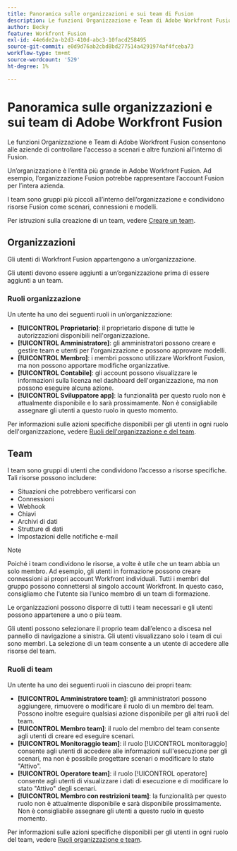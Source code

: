 ```yaml
---
title: Panoramica sulle organizzazioni e sui team di Fusion
description: Le funzioni Organizzazione e Team di Adobe Workfront Fusion consentono alle aziende di controllare l'accesso a scenari e altre funzioni all'interno di Fusion.
author: Becky
feature: Workfront Fusion
exl-id: 44e6de2a-b2d3-410d-abc3-10facd258495
source-git-commit: e0d9d76ab2cbd8bd277514a4291974af4fceba73
workflow-type: tm+mt
source-wordcount: '529'
ht-degree: 1%

---
```


# Panoramica sulle organizzazioni e sui team di Adobe Workfront Fusion

Le funzioni Organizzazione e Team di Adobe Workfront Fusion consentono alle aziende di controllare l&#39;accesso a scenari e altre funzioni all&#39;interno di Fusion.

Un’organizzazione è l’entità più grande in Adobe Workfront Fusion. Ad esempio, l’organizzazione Fusion potrebbe rappresentare l’account Fusion per l’intera azienda.

I team sono gruppi più piccoli all’interno dell’organizzazione e condividono risorse Fusion come scenari, connessioni e modelli.

Per istruzioni sulla creazione di un team, vedere [Creare un team](/help/workfront-fusion/set-up-and-manage-workfront-fusion/set-up-and-manage-orgs-and-teams/set-up-orgs-teams-and-users/create-a-team.md).

## Organizzazioni

Gli utenti di Workfront Fusion appartengono a un’organizzazione.

Gli utenti devono essere aggiunti a un’organizzazione prima di essere aggiunti a un team.

### Ruoli organizzazione

Un utente ha uno dei seguenti ruoli in un’organizzazione:

* **[!UICONTROL Proprietario]**: il proprietario dispone di tutte le autorizzazioni disponibili nell&#39;organizzazione.
* **[!UICONTROL Amministratore]**: gli amministratori possono creare e gestire team e utenti per l&#39;organizzazione e possono approvare modelli.
* **[!UICONTROL Membro]**: i membri possono utilizzare Workfront Fusion, ma non possono apportare modifiche organizzative.
* **[!UICONTROL Contabile]**: gli account possono visualizzare le informazioni sulla licenza nel dashboard dell&#39;organizzazione, ma non possono eseguire alcuna azione.
* **[!UICONTROL Sviluppatore app]**: la funzionalità per questo ruolo non è attualmente disponibile e lo sarà prossimamente. Non è consigliabile assegnare gli utenti a questo ruolo in questo momento.

Per informazioni sulle azioni specifiche disponibili per gli utenti in ogni ruolo dell&#39;organizzazione, vedere [Ruoli dell&#39;organizzazione e del team](/help/workfront-fusion/references/licenses-and-roles/organization-roles.md).

## Team

I team sono gruppi di utenti che condividono l’accesso a risorse specifiche. Tali risorse possono includere:

* Situazioni che potrebbero verificarsi con
* Connessioni
* Webhook
* Chiavi
* Archivi di dati
* Strutture di dati
* Impostazioni delle notifiche e-mail

>[!NOTE]
>
>Poiché i team condividono le risorse, a volte è utile che un team abbia un solo membro. Ad esempio, gli utenti in formazione possono creare connessioni ai propri account Workfront individuali. Tutti i membri del gruppo possono connettersi al singolo account Workfront. In questo caso, consigliamo che l’utente sia l’unico membro di un team di formazione.

Le organizzazioni possono disporre di tutti i team necessari e gli utenti possono appartenere a uno o più team.

Gli utenti possono selezionare il proprio team dall’elenco a discesa nel pannello di navigazione a sinistra. Gli utenti visualizzano solo i team di cui sono membri. La selezione di un team consente a un utente di accedere alle risorse del team.

### Ruoli di team

Un utente ha uno dei seguenti ruoli in ciascuno dei propri team:

* **[!UICONTROL Amministratore team]**: gli amministratori possono aggiungere, rimuovere o modificare il ruolo di un membro del team. Possono inoltre eseguire qualsiasi azione disponibile per gli altri ruoli del team.
* **[!UICONTROL Membro team]**: il ruolo del membro del team consente agli utenti di creare ed eseguire scenari.
* **[!UICONTROL Monitoraggio team]**: il ruolo [!UICONTROL monitoraggio] consente agli utenti di accedere alle informazioni sull&#39;esecuzione per gli scenari, ma non è possibile progettare scenari o modificare lo stato &quot;Attivo&quot;.
* **[!UICONTROL Operatore team]**: il ruolo [!UICONTROL operatore] consente agli utenti di visualizzare i dati di esecuzione e di modificare lo stato &quot;Attivo&quot; degli scenari.
* **[!UICONTROL Membro con restrizioni team]**: la funzionalità per questo ruolo non è attualmente disponibile e sarà disponibile prossimamente. Non è consigliabile assegnare gli utenti a questo ruolo in questo momento.

Per informazioni sulle azioni specifiche disponibili per gli utenti in ogni ruolo del team, vedere [Ruoli organizzazione e team](/help/workfront-fusion/references/licenses-and-roles/organization-roles.md).
